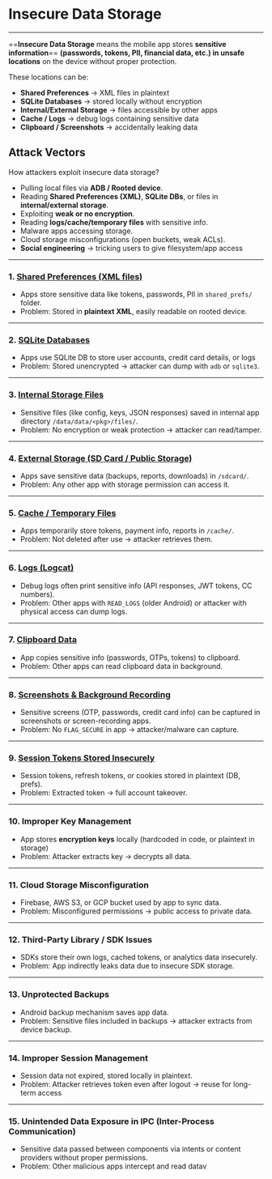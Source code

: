  
#  Insecure Data Storage
---

==**Insecure Data Storage** means the mobile app stores **sensitive information**== **(passwords, tokens, PII, financial data, etc.) in unsafe locations** on the device without proper protection.

These locations can be:

- **Shared Preferences** → XML files in plaintext
- **SQLite Databases** → stored locally without encryption
- **Internal/External Storage** → files accessible by other apps
- **Cache / Logs** → debug logs containing sensitive data
- **Clipboard / Screenshots** → accidentally leaking data

## Attack Vectors

How attackers exploit insecure data storage?
- Pulling local files via **ADB / Rooted device**.
- Reading **Shared Preferences (XML)**, **SQLite DBs**, or files in **internal/external storage**.
- Exploiting **weak or no encryption**.
- Reading **logs/cache/temporary files** with sensitive info.
- Malware apps accessing storage.
- Cloud storage misconfigurations (open buckets, weak ACLs).
- **Social engineering** → tricking users to give filesystem/app access

---

### 1. [**Shared Preferences (XML files)**](case1)

- Apps store sensitive data like tokens, passwords, PII in `shared_prefs/` folder.
- Problem: Stored in **plaintext XML**, easily readable on rooted device.

---

### 2. [**SQLite Databases**](case2)

- Apps use SQLite DB to store user accounts, credit card details, or logs    
- Problem: Stored unencrypted → attacker can dump with `adb` or `sqlite3`.

---

### 3. [**Internal Storage Files**](case3)

- Sensitive files (like config, keys, JSON responses) saved in internal app directory `/data/data/<pkg>/files/`.    
- Problem: No encryption or weak protection → attacker can read/tamper.

---

### 4. [**External Storage (SD Card / Public Storage)**](case4)

- Apps save sensitive data (backups, reports, downloads) in `/sdcard/`.
- Problem: Any other app with storage permission can access it.

---

### 5. [**Cache / Temporary Files**](case5)

- Apps temporarily store tokens, payment info, reports in `/cache/`.
- Problem: Not deleted after use → attacker retrieves them.

---

### 6. [**Logs (Logcat)**](case6.md)

- Debug logs often print sensitive info (API responses, JWT tokens, CC numbers).    
- Problem: Other apps with `READ_LOGS` (older Android) or attacker with physical access can dump logs.

---

### 7. [**Clipboard Data**](case7)
- App copies sensitive info (passwords, OTPs, tokens) to clipboard.
- Problem: Other apps can read clipboard data in background.

---

### 8. [**Screenshots & Background Recording**](case8)

- Sensitive screens (OTP, passwords, credit card info) can be captured in screenshots or screen-recording apps.
- Problem: No `FLAG_SECURE` in app → attacker/malware can capture.

---

### 9. [**Session Tokens Stored Insecurely**](case9)

- Session tokens, refresh tokens, or cookies stored in plaintext (DB, prefs).    
- Problem: Extracted token → full account takeover.

---

### 10. **Improper Key Management**

- App stores **encryption keys** locally (hardcoded in code, or plaintext in storage)
- Problem: Attacker extracts key → decrypts all data.

---

### 11. **Cloud Storage Misconfiguration**

- Firebase, AWS S3, or GCP bucket used by app to sync data.  
- Problem: Misconfigured permissions → public access to private data.

---

### 12. **Third-Party Library / SDK Issues**

- SDKs store their own logs, cached tokens, or analytics data insecurely.    
- Problem: App indirectly leaks data due to insecure SDK storage.

---

### 13. **Unprotected Backups**

- Android backup mechanism saves app data.    
- Problem: Sensitive files included in backups → attacker extracts from device backup.


---

### 14. **Improper Session Management**

- Session data not expired, stored locally in plaintext.    
- Problem: Attacker retrieves token even after logout → reuse for long-term access    

---

### 15. **Unintended Data Exposure in IPC (Inter-Process Communication)**

- Sensitive data passed between components via intents or content providers without proper permissions.    
- Problem: Other malicious apps intercept and read datav 